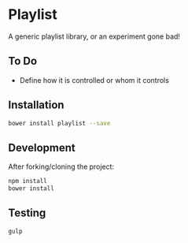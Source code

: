 # Playlist

A generic playlist library, or an experiment gone bad!

## To Do

- Define how it is controlled or whom it controls


## Installation
```bash
bower install playlist --save
```

## Development
After forking/cloning the project:
```bash
npm install
bower install
```

## Testing
```bash
gulp
```

